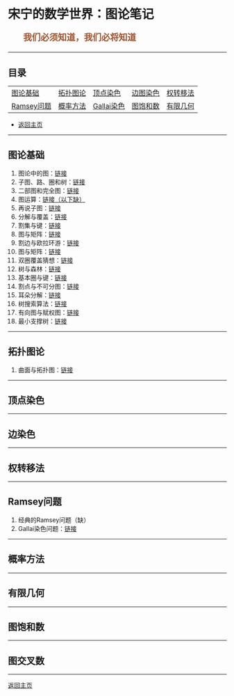 # 宋宁的数学世界：图论笔记

<p style="color:sienna;font-family:KaiTi;margin-left:35px;font-weight:bold;font-size:20px";>
    我们必须知道，我们必将知道
</p>

---

## 目录

<table border="0">
<tr>
<td><a href="#basic">图论基础</a></td>
<td><a href="#topu">拓扑图论</a></td>
<td><a href="#vcolor">顶点染色</a></td>
<td><a href="#ecolor">边图染色</a></td>
<td><a href="#discharge">权转移法</a></td>
</tr>
<tr>
<td><a href="#ramsey">Ramsey问题</a></td>
<td><a href="#prop">概率方法</a></td>
<td><a href="#gallai">Gallai染色</a></td>
<td><a href="#saturate">图饱和数</a></td>
<td><a href="#finite">有限几何</a></td>
</tr>
</table>

+ <a href="/index.html"> 返回主页 </a>

---

## <a name="basic"> 图论基础 </a>

1. 图论中的图：<a href="/html/notes/graph-theory/basic/01-graph.html">链接</a>
2. 子图、路、圈和树：<a href="/html/notes/graph-theory/basic/02-subgraph.html">链接</a>
3. 二部图和完全图：<a href="/html/notes/graph-theory/basic/com.html">链接</a>
3. 图运算：<a href="/html/notes/graph-theory/basic/operation.html">链接（以下缺）</a>
4. 再说子图：<a href="/html/notes/graph-theory/basic/sub-2.html">链接</a>
5. 分解与覆盖：<a href="/html/notes/graph-theory/basic/des-cov.html">链接</a>
6. 割集与键：<a href="/html/notes/graph-theory/basic/cut.html">链接</a>
7. 图与矩阵：<a href="/html/notes/graph-theory/basic/mat.html">链接</a>
8. 割边与欧拉环游：<a href="/html/notes/graph-theory/basic/eul.html">链接</a>
9. 图与矩阵：<a href="/html/notes/graph-theory/basic/mat.html">链接</a>
10. 双圈覆盖猜想：<a href="/html/notes/graph-theory/basic/dcc.html">链接</a>
11. 树与森林：<a href="/html/notes/graph-theory/basic/tree.html">链接</a>
12. 基本圈与键：<a href="/html/notes/graph-theory/basic/bcb.html">链接</a>
13. 割点与不可分图：<a href="/html/notes/graph-theory/basic/sep.html">链接</a>
14. 耳朵分解：<a href="/html/notes/graph-theory/basic/ear.html">链接</a>
15. 树搜索算法：<a href="/html/notes/graph-theory/basic/search.html">链接</a>
16. 有向图与赋权图：<a href="/html/notes/graph-theory/basic/di.html">链接</a>
17. 最小支撑树：<a href="/html/notes/graph-theory/basic/di.html">链接</a>

---

## <a name="topu"> 拓扑图论 </a>

1. 曲面与拓扑图：<a href="/html/notes/graph-theory/planar/topu.html">链接</a>

---

## <a name="vcolor"> 顶点染色 </a>

---

## <a name="ecolor"> 边染色 </a>

---

## <a name="discharge"> 权转移法 </a>

---

## <a name="ramsey"> Ramsey问题 </a>

1. 经典的Ramsey问题（缺）
2. Gallai染色问题：<a href="/html/notes/graph-theory/ramsey/gallai-coloring.html">链接</a>

---

## <a name="prop"> 概率方法 </a>

---

## <a name="finite"> 有限几何 </a>



---

## <a name="gallai"> 图饱和数 </a>

---

## <a name="crossing"> 图交叉数 </a>

---

<a href="/index.html"> 返回主页 </a>